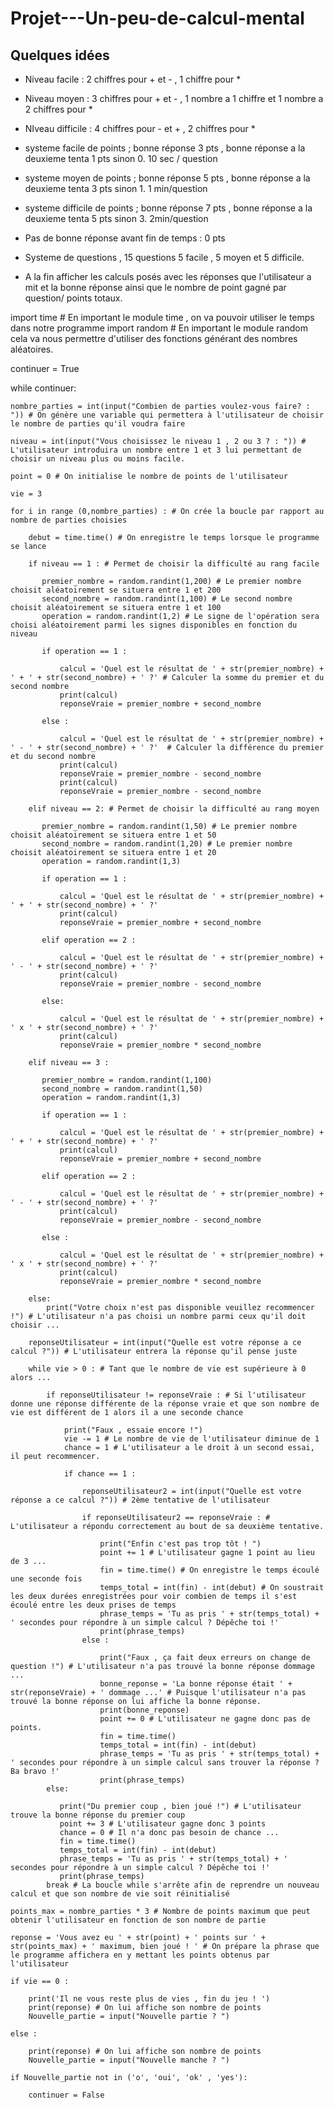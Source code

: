 # Projet---Un-peu-de-calcul-mental

## Quelques idées

- Niveau facile : 2 chiffres pour + et - , 1 chiffre pour * 
- Niveau moyen : 3 chiffres pour + et - , 1 nombre a 1 chiffre et 1 nombre a 2 chiffres pour * 
- NIveau difficile : 4  chiffres pour - et + , 2 chiffres pour * 
- systeme facile de points ; bonne réponse 3 pts , bonne réponse a la deuxieme tenta 1 pts sinon 0. 10 sec / question 
- systeme moyen de points ; bonne réponse 5 pts , bonne réponse a la deuxieme tenta 3 pts sinon 1. 1 min/question
- systeme difficile de points ; bonne réponse 7 pts , bonne réponse a la deuxieme tenta 5 pts sinon 3. 2min/question

- Pas de bonne réponse avant fin de temps : 0 pts
- Systeme de questions , 15 questions 5 facile , 5 moyen et 5 difficile. 
- A la fin afficher les calculs posés avec les réponses que l'utilisateur a mit et la bonne réponse ainsi que le nombre de point gagné par question/ points totaux.

import time # En important le module time , on va pouvoir utiliser le temps dans notre programme 
import random # En important le module random cela va nous permettre d'utiliser des fonctions générant des nombres aléatoires.

continuer = True

while continuer:
    
    nombre_parties = int(input("Combien de parties voulez-vous faire? : ")) # On génère une variable qui permettera à l'utilisateur de choisir le nombre de parties qu'il voudra faire
    
    niveau = int(input("Vous choisissez le niveau 1 , 2 ou 3 ? : ")) # L'utilisateur introduira un nombre entre 1 et 3 lui permettant de choisir un niveau plus ou moins facile.
    
    point = 0 # On initialise le nombre de points de l'utilisateur
    
    vie = 3 
    
    for i in range (0,nombre_parties) : # On crée la boucle par rapport au nombre de parties choisies
        
        debut = time.time() # On enregistre le temps lorsque le programme se lance 
        
        if niveau == 1 : # Permet de choisir la difficulté au rang facile
            
           premier_nombre = random.randint(1,200) # Le premier nombre choisit aléatoirement se situera entre 1 et 200
           second_nombre = random.randint(1,100) # Le second nombre choisit aléatoirement se situera entre 1 et 100
           operation = random.randint(1,2) # Le signe de l'opération sera choisi aléatoirement parmi les signes disponibles en fonction du niveau
           
           if operation == 1 : 
               
               calcul = 'Quel est le résultat de ' + str(premier_nombre) + ' + ' + str(second_nombre) + ' ?' # Calculer la somme du premier et du second nombre
               print(calcul)
               reponseVraie = premier_nombre + second_nombre
               
           else : 
               
               calcul = 'Quel est le résultat de ' + str(premier_nombre) + ' - ' + str(second_nombre) + ' ?'  # Calculer la différence du premier et du second nombre
               print(calcul)
               reponseVraie = premier_nombre - second_nombre
               print(calcul) 
               reponseVraie = premier_nombre - second_nombre
           
        elif niveau == 2: # Permet de choisir la difficulté au rang moyen 
            
           premier_nombre = random.randint(1,50) # Le premier nombre choisit aléatoirement se situera entre 1 et 50
           second_nombre = random.randint(1,20) # Le premier nombre choisit aléatoirement se situera entre 1 et 20
           operation = random.randint(1,3)
           
           if operation == 1 : 
               
               calcul = 'Quel est le résultat de ' + str(premier_nombre) + ' + ' + str(second_nombre) + ' ?' 
               print(calcul) 
               reponseVraie = premier_nombre + second_nombre 
               
           elif operation == 2 :
               
               calcul = 'Quel est le résultat de ' + str(premier_nombre) + ' - ' + str(second_nombre) + ' ?' 
               print(calcul) 
               reponseVraie = premier_nombre - second_nombre
               
           else:
               
               calcul = 'Quel est le résultat de ' + str(premier_nombre) + ' x ' + str(second_nombre) + ' ?' 
               print(calcul) 
               reponseVraie = premier_nombre * second_nombre
               
        elif niveau == 3 :
            
           premier_nombre = random.randint(1,100)
           second_nombre = random.randint(1,50)
           operation = random.randint(1,3)
           
           if operation == 1 : 
               
               calcul = 'Quel est le résultat de ' + str(premier_nombre) + ' + ' + str(second_nombre) + ' ?' 
               print(calcul) 
               reponseVraie = premier_nombre + second_nombre
               
           elif operation == 2 :
               
               calcul = 'Quel est le résultat de ' + str(premier_nombre) + ' - ' + str(second_nombre) + ' ?' 
               print(calcul) 
               reponseVraie = premier_nombre - second_nombre
               
           else :
               
               calcul = 'Quel est le résultat de ' + str(premier_nombre) + ' x ' + str(second_nombre) + ' ?' 
               print(calcul) 
               reponseVraie = premier_nombre * second_nombre
               
        else:
            print("Votre choix n'est pas disponible veuillez recommencer !") # L'utilisateur n'a pas choisi un nombre parmi ceux qu'il doit choisir ...
           
        reponseUtilisateur = int(input("Quelle est votre réponse a ce calcul ?")) # L'utilisateur entrera la réponse qu'il pense juste
    
        while vie > 0 : # Tant que le nombre de vie est supérieure à 0 alors ...
                          
            if reponseUtilisateur != reponseVraie : # Si l'utilisateur donne une réponse différente de la réponse vraie et que son nombre de vie est différent de 1 alors il a une seconde chance
            
                print("Faux , essaie encore !") 
                vie -= 1 # Le nombre de vie de l'utilisateur diminue de 1
                chance = 1 # L'utilisateur a le droit à un second essai, il peut recommencer.
                
                if chance == 1 :
                    
                    reponseUtilisateur2 = int(input("Quelle est votre réponse a ce calcul ?")) # 2ème tentative de l'utilisateur
                    
                    if reponseUtilisateur2 == reponseVraie : # L'utilisateur a répondu correctement au bout de sa deuxième tentative.
                    
                        print("Enfin c'est pas trop tôt ! ")
                        point += 1 # L'utilisateur gagne 1 point au lieu de 3 ...
                        fin = time.time() # On enregistre le temps écoulé une seconde fois
                        temps_total = int(fin) - int(debut) # On soustrait les deux durées enregistrées pour voir combien de temps il s'est écoulé entre les deux prises de temps
                        phrase_temps = 'Tu as pris ' + str(temps_total) + ' secondes pour répondre à un simple calcul ? Dépêche toi !'
                        print(phrase_temps)
                    else : 
                        
                        print("Faux , ça fait deux erreurs on change de question !") # L'utilisateur n'a pas trouvé la bonne réponse dommage ...
                        bonne_reponse = 'La bonne réponse était ' + str(reponseVraie) + ' dommage ...' # Puisque l'utilisateur n'a pas trouvé la bonne réponse on lui affiche la bonne réponse.
                        print(bonne_reponse)
                        point += 0 # L'utilisateur ne gagne donc pas de points.
                        fin = time.time()
                        temps_total = int(fin) - int(debut)
                        phrase_temps = 'Tu as pris ' + str(temps_total) + ' secondes pour répondre à un simple calcul sans trouver la réponse ? Ba bravo !'
                        print(phrase_temps)
            else:
                
               print("Du premier coup , bien joué !") # L'utilisateur trouve la bonne réponse du premier coup
               point += 3 # L'utilisateur gagne donc 3 points
               chance = 0 # Il n'a donc pas besoin de chance ...
               fin = time.time()
               temps_total = int(fin) - int(debut)
               phrase_temps = 'Tu as pris ' + str(temps_total) + ' secondes pour répondre à un simple calcul ? Dépêche toi !'
               print(phrase_temps)
            break # La boucle while s'arrête afin de reprendre un nouveau calcul et que son nombre de vie soit réinitialisé 
        
    points_max = nombre_parties * 3 # Nombre de points maximum que peut obtenir l'utilisateur en fonction de son nombre de partie
    
    reponse = 'Vous avez eu ' + str(point) + ' points sur ' + str(points_max) + ' maximum, bien joué ! ' # On prépare la phrase que le programme affichera en y mettant les points obtenus par l'utilisateur
    
    if vie == 0 :
        
        print('Il ne vous reste plus de vies , fin du jeu ! ')
        print(reponse) # On lui affiche son nombre de points
        Nouvelle_partie = input("Nouvelle partie ? ")
        
    else : 
        
        print(reponse) # On lui affiche son nombre de points
        Nouvelle_partie = input("Nouvelle manche ? ")
    
    if Nouvelle_partie not in ('o', 'oui', 'ok' , 'yes'):
    
        continuer = False
